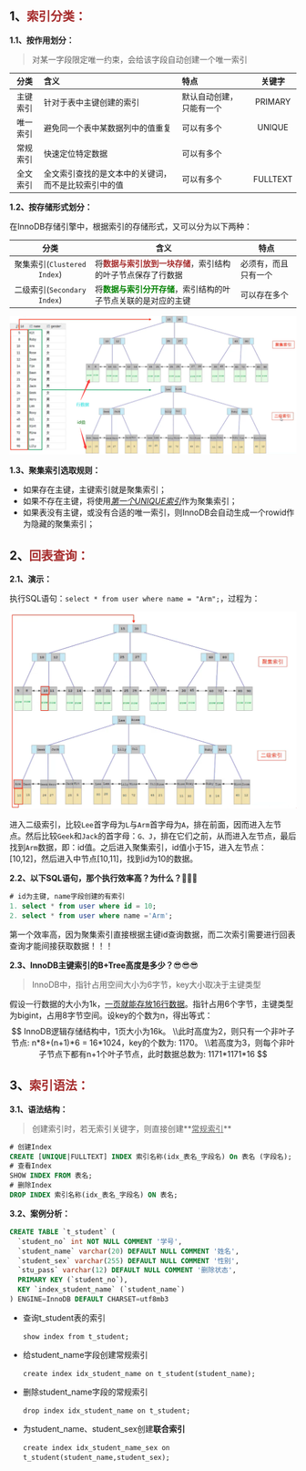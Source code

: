 ## 1、<span style="color:brown">索引分类：</span>

**1.1、按作用划分：**

> 对某一字段限定唯一约束，会给该字段自动创建一个唯一索引

|   分类   | 含义                                                 | 特点                     |  关键字  |
| :------: | :--------------------------------------------------- | :----------------------- | :------: |
| 主键索引 | 针对于表中主键创建的索引                             | 默认自动创建，只能有一个 | PRIMARY  |
| 唯一索引 | 避免同一个表中某数据列中的值重复                     | 可以有多个               |  UNIQUE  |
| 常规索引 | 快速定位特定数据                                     | 可以有多个               |          |
| 全文索引 | 全文索引查找的是文本中的关键词，而不是比较索引中的值 | 可以有多个               | FULLTEXT |

**1.2、按存储形式划分：**

在InnoDB存储引擎中，根据索引的存储形式，又可以分为以下两种：

|            分类             | 含义                                                         | 特点                 |
| :-------------------------: | ------------------------------------------------------------ | -------------------- |
| 聚集索引(`Clustered Index`) | 将<span style="color:brown">**数据与索引放到一块存储**</span>，索引结构的叶子节点保存了行数据 | 必须有，而且只有一个 |
| 二级索引(`Secondary Index`) | 将<span style="color:green">**数据与索引分开存储**</span>，索引结构的叶子节点关联的是对应的主键 | 可以存在多个         |

<img src="https://raw.githubusercontent.com/root-bine/image/main/Typora-image/MySQL_Pro11.png" alt="image-20230305163308225" style="zoom: 50%;" />

**1.3、聚集索引选取规则：**

- 如果存在主键，主键索引就是聚集索引；
- 如果不存在主键，将使用<u>*第一个UNIQUE索引*</u>作为聚集索引；
- 如果表没有主键，或没有合适的唯一索引，则InnoDB会自动生成一个rowid作为隐藏的聚集索引；



## 2、<span style="color:brown">回表查询：</span>

**2.1、演示：**

执行SQL语句：`select * from user where name = "Arm";`，过程为：

<img src="https://raw.githubusercontent.com/root-bine/image/main/Typora-image/MySQL_Pro12.png" alt="image-20230305163613452" style="zoom: 67%;" />

​		进入二级索引，比较`Lee`首字母为`L`与`Arm`首字母为`A`，排在前面，因而进入左节点。然后比较`Geek`和`Jack`的首字母：`G、J`，排在它们之前，从而进入左节点，最后找到`Arm`数据，即：id值。之后进入聚集索引，id值小于15，进入左节点：[10,12]，然后进入中节点[10,11]，找到id为10的数据。

**2.2、以下SQL语句，那个执行效率高？为什么？**🤩🤩🤩

```sql
# id为主键, name字段创建的有索引
1. select * from user where id = 10;
2. select * from user where name ='Arm';
```

第一个效率高，因为聚集索引直接根据主键id查询数据，而二次索引需要进行回表查询才能间接获取数据！！！

**2.3、InnoDB主键索引的B+Tree高度是多少？**😎😎😎

> InnoDB中，指针占用空间大小为6字节，key大小取决于主键类型

​		假设一行数据的大小为1k，<u>一页就能存放16行数据</u>。指针占用6个字节，主键类型为bigint，占用8字节空间。设key的个数为n，得出等式：
$$
InnoDB逻辑存储结构中，1页大小为16k。
\\此时高度为2，则只有一个非叶子节点: n*8+(n+1)*6 = 16*1024，key的个数为: 1170。
\\若高度为3，则每个非叶子节点下都有n+1个叶子节点，此时数据总数为: 1171*1171*16
$$



## 3、<span style="color:brown">索引语法：</span>

**3.1、语法结构：**

> 创建索引时，若无索引关键字，则直接创建**<u>常规索引</u>**

```sql
# 创建Index
CREATE [UNIQUE|FULLTEXT] INDEX 索引名称(idx_表名_字段名) On 表名 (字段名);
# 查看Index
SHOW INDEX FROM 表名;
# 删除Index
DROP INDEX 索引名称(idx_表名_字段名) ON 表名;
```

**3.2、案例分析：**

```sql
CREATE TABLE `t_student` (
  `student_no` int NOT NULL COMMENT '学号',
  `student_name` varchar(20) DEFAULT NULL COMMENT '姓名',
  `student_sex` varchar(255) DEFAULT NULL COMMENT '性别',
  `stu_pass` varchar(12) DEFAULT NULL COMMENT '删除状态',
  PRIMARY KEY (`student_no`),
  KEY `index_student_name` (`student_name`)
) ENGINE=InnoDB DEFAULT CHARSET=utf8mb3
```

- 查询t_student表的索引

  `show index from t_student;`

- 给student_name字段创建常规索引

  `create index idx_student_name on t_student(student_name);`

- 删除student_name字段的常规索引

  `drop index idx_student_name on t_student;`

- 为student_name、student_sex创建**联合索引**

  `create index idx_student_name_sex on t_student(student_name,student_sex);`

